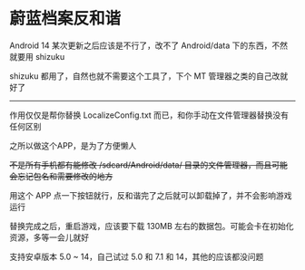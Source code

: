 # 蔚蓝档案反和谐

Android 14 某次更新之后应该是不行了，改不了 Android/data 下的东西，不然就要用 shizuku

shizuku 都用了，自然也就不需要这个工具了，下个 MT 管理器之类的自己改就好了

---

作用仅仅是帮你替换 LocalizeConfig.txt 而已，和你手动在文件管理器替换没有任何区别

之所以做这个APP，是为了方便懒人

~~不是所有手机都有能修改 /sdcard/Android/data/ 目录的文件管理器，而且可能会忘记包名和需要修改的地方~~

用这个 APP 点一下按钮就行，反和谐完了之后就可以卸载掉了，并不会影响游戏运行

替换完成之后，重启游戏，应该要下载 130MB 左右的数据包。可能会卡在初始化资源，多等一会儿就好

支持安卓版本 5.0 ~ 14，自己试过 5.0 和 7.1 和 14，其他的应该都没问题
